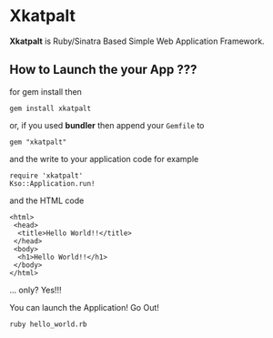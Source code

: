 # Xkatpalt

**Xkatpalt** is Ruby/Sinatra Based Simple Web Application Framework.

## How to Launch the your App ???

for gem install then

```
gem install xkatpalt
```

or, if you used **bundler** then append your `Gemfile` to

```
gem "xkatpalt"
```

and the write to your application code for example

```
require 'xkatpalt'
Kso::Application.run!
```

and the HTML code

```
<html>
 <head>
  <title>Hello World!!</title>
 </head>
 <body>
  <h1>Hello World!!</h1>
 </body>
</html>
```

... only? Yes!!!

You can launch the Application! Go Out!

```
ruby hello_world.rb
```